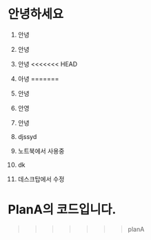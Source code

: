 # 안녕하세요

1. 안녕
2. 안녕
3. 안녕
<<<<<<< HEAD
4. 아녕
=======
4. 안녕
5. 안영
6. 안녕
7.  djssyd
8. 노트북에서 사용중
9. dk

10. 데스크탑에서 수정

# PlanA의 코드입니다.
>>>>>>> planA
